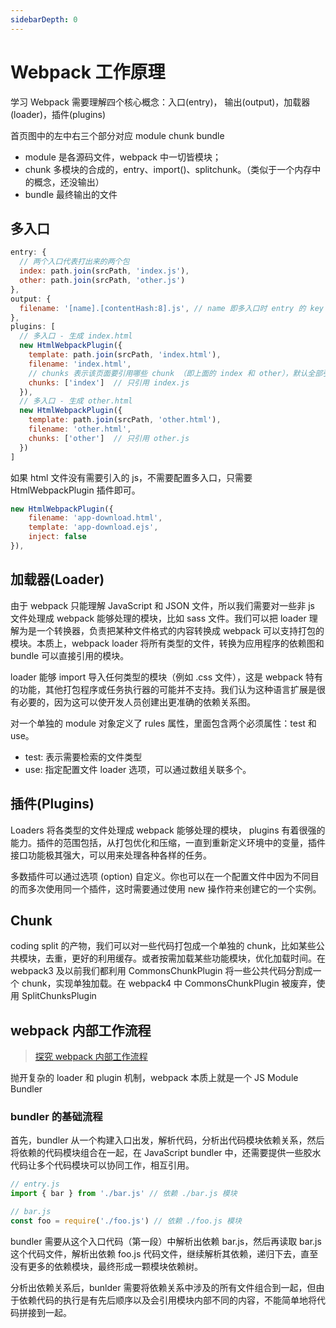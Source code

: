 ```yaml
---
sidebarDepth: 0
---
```


# Webpack 工作原理

学习 Webpack 需要理解四个核心概念：入口(entry)， 输出(output)，加载器(loader)，插件(plugins)

首页图中的左中右三个部分对应 module chunk bundle

- module 是各源码文件，webpack 中一切皆模块；
- chunk 多模块的合成的，entry、import()、splitchunk。（类似于一个内存中的概念，还没输出）
- bundle 最终输出的文件

## 多入口

```js
entry: {
  // 两个入口代表打出来的两个包
  index: path.join(srcPath, 'index.js'),
  other: path.join(srcPath, 'other.js')
},
output: {
  filename: '[name].[contentHash:8].js', // name 即多入口时 entry 的 key
},
plugins: [
  // 多入口 - 生成 index.html
  new HtmlWebpackPlugin({
    template: path.join(srcPath, 'index.html'),
    filename: 'index.html',
    // chunks 表示该页面要引用哪些 chunk （即上面的 index 和 other），默认全部引用
    chunks: ['index']  // 只引用 index.js
  }),
  // 多入口 - 生成 other.html
  new HtmlWebpackPlugin({
    template: path.join(srcPath, 'other.html'),
    filename: 'other.html',
    chunks: ['other']  // 只引用 other.js
  })
]
```

如果 html 文件没有需要引入的 js，不需要配置多入口，只需要 HtmlWebpackPlugin 插件即可。

```js
new HtmlWebpackPlugin({
    filename: 'app-download.html',
    template: 'app-download.ejs',
    inject: false
}),
```

## 加载器(Loader)

由于 webpack 只能理解 JavaScript 和 JSON 文件，所以我们需要对一些非 js 文件处理成 webpack 能够处理的模块，比如 sass 文件。我们可以把 loader 理解为是一个转换器，负责把某种文件格式的内容转换成 webpack 可以支持打包的模块。本质上，webpack loader 将所有类型的文件，转换为应用程序的依赖图和 bundle 可以直接引用的模块。

loader 能够 import 导入任何类型的模块（例如 .css 文件），这是 webpack 特有的功能，其他打包程序或任务执行器的可能并不支持。我们认为这种语言扩展是很有必要的，因为这可以使开发人员创建出更准确的依赖关系图。

对一个单独的 module 对象定义了 rules 属性，里面包含两个必须属性：test 和 use。

- test: 表示需要检索的文件类型
- use: 指定配置文件 loader 选项，可以通过数组关联多个。

## 插件(Plugins)

Loaders 将各类型的文件处理成 webpack 能够处理的模块， plugins 有着很强的能力。插件的范围包括，从打包优化和压缩，一直到重新定义环境中的变量，插件接口功能极其强大，可以用来处理各种各样的任务。

多数插件可以通过选项 (option) 自定义。你也可以在一个配置文件中因为不同目的而多次使用同一个插件，这时需要通过使用 new 操作符来创建它的一个实例。

## Chunk

coding split 的产物，我们可以对一些代码打包成一个单独的 chunk，比如某些公共模块，去重，更好的利用缓存。或者按需加载某些功能模块，优化加载时间。在 webpack3 及以前我们都利用 CommonsChunkPlugin 将一些公共代码分割成一个 chunk，实现单独加载。在 webpack4 中 CommonsChunkPlugin 被废弃，使用 SplitChunksPlugin

## webpack 内部工作流程

> [探究 webpack 内部工作流程](https://juejin.im/book/5a6abad5518825733c144469/section/5a6abcdc51882535a5546e8e)

抛开复杂的 loader 和 plugin 机制，webpack 本质上就是一个 JS Module Bundler

### bundler 的基础流程

首先，bundler 从一个构建入口出发，解析代码，分析出代码模块依赖关系，然后将依赖的代码模块组合在一起，在 JavaScript bundler 中，还需要提供一些胶水代码让多个代码模块可以协同工作，相互引用。

```js
// entry.js
import { bar } from './bar.js' // 依赖 ./bar.js 模块

// bar.js
const foo = require('./foo.js') // 依赖 ./foo.js 模块
```

bundler 需要从这个入口代码（第一段）中解析出依赖 bar.js，然后再读取 bar.js 这个代码文件，解析出依赖 foo.js 代码文件，继续解析其依赖，递归下去，直至没有更多的依赖模块，最终形成一颗模块依赖树。

分析出依赖关系后，bunlder 需要将依赖关系中涉及的所有文件组合到一起，但由于依赖代码的执行是有先后顺序以及会引用模块内部不同的内容，不能简单地将代码拼接到一起。
